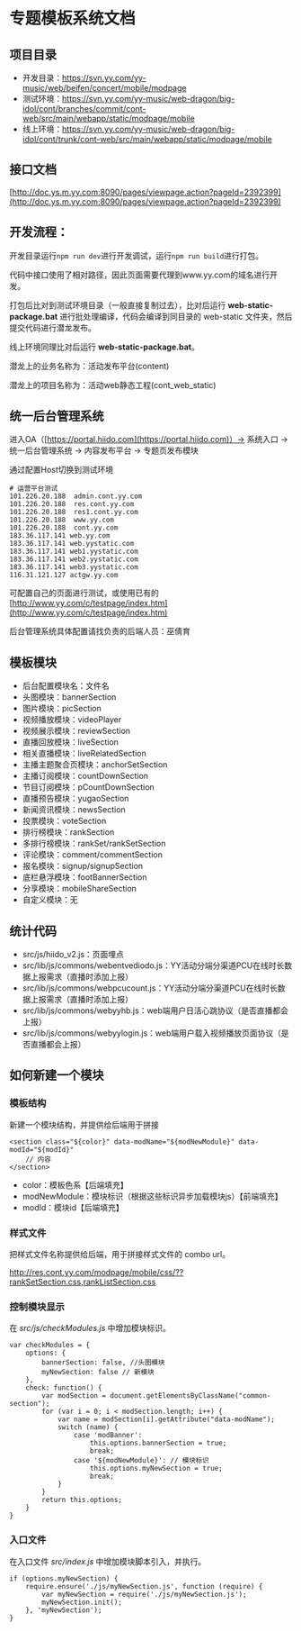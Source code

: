 # 专题模板系统文档

## 项目目录

* 开发目录：https://svn.yy.com/yy-music/web/beifen/concert/mobile/modpage
* 测试环境：https://svn.yy.com/yy-music/web-dragon/big-idol/cont/branches/commit/cont-web/src/main/webapp/static/modpage/mobile
* 线上环境：https://svn.yy.com/yy-music/web-dragon/big-idol/cont/trunk/cont-web/src/main/webapp/static/modpage/mobile

## 接口文档

[http://doc.ys.m.yy.com:8090/pages/viewpage.action?pageId=2392399](http://doc.ys.m.yy.com:8090/pages/viewpage.action?pageId=2392399)

## 开发流程：

开发目录运行`npm run dev`进行开发调试，运行`npm run build`进行打包。

代码中接口使用了相对路径，因此页面需要代理到www.yy.com的域名进行开发。

打包后比对到测试环境目录（一般直接复制过去），比对后运行 **web-static-package.bat** 进行批处理编译，代码会编译到同目录的 web-static 文件夹，然后提交代码进行潜龙发布。

线上环境同理比对后运行 **web-static-package.bat**。

潜龙上的业务名称为：活动发布平台(content)

潜龙上的项目名称为：活动web静态工程(cont_web_static)

## 统一后台管理系统

进入OA（[https://portal.hiido.com](https://portal.hiido.com)）-> 系统入口 -> 统一后台管理系统 -> 内容发布平台 -> 专题页发布模块

通过配置Host切换到测试环境

```
# 运营平台测试
101.226.20.188	admin.cont.yy.com	
101.226.20.188	res.cont.yy.com	
101.226.20.188	res1.cont.yy.com
101.226.20.188  www.yy.com
101.226.20.188	cont.yy.com
183.36.117.141 web.yy.com
183.36.117.141 web.yystatic.com
183.36.117.141 web1.yystatic.com
183.36.117.141 web2.yystatic.com
183.36.117.141 web3.yystatic.com
116.31.121.127 actgw.yy.com
```

可配置自己的页面进行测试，或使用已有的 [http://www.yy.com/c/testpage/index.htm](http://www.yy.com/c/testpage/index.htm)

后台管理系统具体配置请找负责的后端人员：巫倩育

## 模板模块

* 后台配置模块名：文件名 
* 头图模块：bannerSection
* 图片模块：picSection
* 视频播放模块：videoPlayer
* 视频展示模块：reviewSection
* 直播回放模块：liveSection
* 相关直播模块：liveRelatedSection
* 主播主题聚合页模块：anchorSetSection
* 主播订阅模块：countDownSection
* 节目订阅模块：pCountDownSection
* 直播预告模块：yugaoSection
* 新闻资讯模块：newsSection
* 投票模块：voteSection
* 排行榜模块：rankSection
* 多排行榜模块：rankSet/rankSetSection
* 评论模块：comment/commentSection
* 报名模块：signup/signupSection
* 底栏悬浮模块：footBannerSection
* 分享模块：mobileShareSection
* 自定义模块：无

## 统计代码

* src/js/hiido_v2.js：页面埋点
* src/lib/js/commons/webentvediodo.js：YY活动分端分渠道PCU在线时长数据上报需求（直播时添加上报）
* src/lib/js/commons/webpcucount.js：YY活动分端分渠道PCU在线时长数据上报需求（直播时添加上报）
* src/lib/js/commons/webyyhb.js：web端用户日活心跳协议（是否直播都会上报）
* src/lib/js/commons/webyylogin.js：web端用户载入视频播放页面协议（是否直播都会上报）

## 如何新建一个模块

### 模板结构

新建一个模块结构，并提供给后端用于拼接

```
<section class="${color}" data-modName="${modNewModule}" data-modId="${modId}"
	// 内容
</section>
```

* color：模板色系【后端填充】
* modNewModule：模块标识（根据这些标识异步加载模块js）【前端填充】
* modId：模块id【后端填充】

### 样式文件

把样式文件名称提供给后端，用于拼接样式文件的 combo url。

http://res.cont.yy.com/modpage/mobile/css/??rankSetSection.css,rankListSection.css

### 控制模块显示

在 *src/js/checkModules.js* 中增加模块标识。

```
var checkModules = {
    options: {
        bannerSection: false, //头图模块
		myNewSection: false // 新模块
    },
    check: function() {
        var modSection = document.getElementsByClassName("common-section");
        for (var i = 0; i < modSection.length; i++) {
            var name = modSection[i].getAttribute("data-modName");
            switch (name) {
                case 'modBanner':
                    this.options.bannerSection = true;
                    break;
				case '${modNewModule}': // 模块标识
					this.options.myNewSection = true;
                    break;
            }
        }
        return this.options;
    }
}
```

### 入口文件

在入口文件 *src/index.js* 中增加模块脚本引入，并执行。

```
if (options.myNewSection) {
	require.ensure('./js/myNewSection.js', function (require) {
		var myNewSection = require('./js/myNewSection.js');
		myNewSection.init();
	}, 'myNewSection');
}
```